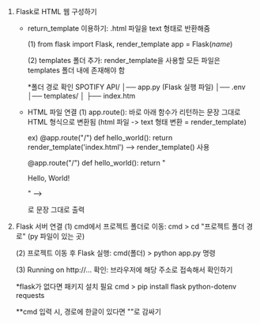 1. Flask로 HTML 웹 구성하기
   - return_template 이용하기: .html 파일을 text 형태로 반환해줌
     
     (1) from flask import Flask, render_template
         app = Flask(_name_)
     
     (2) templates 폴더 추가:
     render_template을 사용할 모든 파일은 templates 폴더 내에 존재해야 함
     
     *폴더 경로 확인
      SPOTIFY API/
      │── app.py  (Flask 실행 파일)
      │── .env
      │── templates/
      │   ├── index.htm

   - HTML 파일 연결
     (1) app.route():
     바로 아래 함수가 리턴하는 문장 그대로 HTML 형식으로 변환됨
     (html 파일 -> text 형태 변환 = render_template)
     
     ex)
     @app.route("/")
     def hello_world():
         return render_template('index.html')
     --> render_template() 사용
     
     @app.route("/")
     def hello_world():
         return "<p> Hello, World!</p>"
     --> <p>로 문장 그대로 출력

2. Flask 서버 연결
   (1) cmd에서 프로젝트 폴더로 이동:
   cmd > cd "프로젝트 폴더 경로" (py 파일이 있는 곳)
   
   (2) 프로젝트 이동 후 Flask 실행:
   cmd(폴더) > python app.py 명령
   
   (3) Running on http://... 확인:
   브라우저에 해당 주소로 접속해서 확인하기

   *flask가 없다면 패키지 설치 필요
   cmd > pip install flask python-dotenv requests

   **cmd 입력 시, 경로에 한글이 있다면 ""로 감싸기
